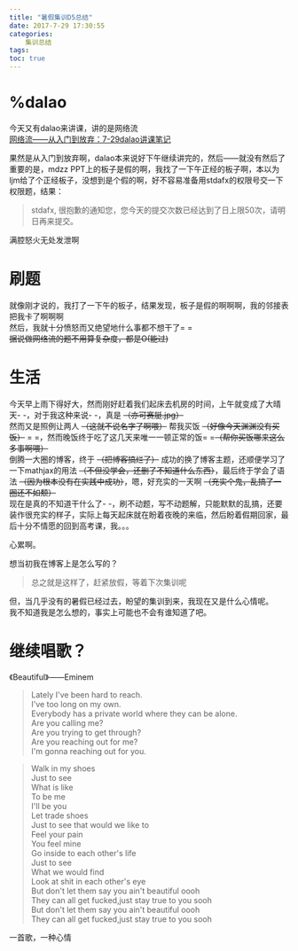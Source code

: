 ```yaml
---
title: "暑假集训D5总结"
date: 2017-7-29 17:30:55
categories:
	集训总结
tags:
toc: true
---
```

# %dalao
今天又有dalao来讲课，讲的是网络流  
[网络流——从入门到放弃：7-29dalao讲课笔记](https://hzoi-mafia.github.io/2017/07/29/27/)  
<!--more-->
果然是从入门到放弃啊，dalao本来说好下午继续讲完的，然后——就没有然后了  
重要的是，mdzz PPT上的板子是假的啊，我找了一下午正经的板子啊，本以为ljm给了个正经板子，没想到是个假的啊，好不容易准备用stdafx的权限号交一下权限题，结果：  
>stdafx, 很抱歉的通知您，您今天的提交次数已经达到了日上限50次，请明日再来提交。

满腔怒火无处发泄啊
# 刷题
就像刚才说的，我打了一下午的板子，结果发现，板子是假的啊啊啊，我的邻接表把我卡了啊啊啊  
然后，我就十分愤怒而又绝望地什么事都不想干了= =  
~~据说做网络流的题不用算复杂度，都是O(能过)~~
# 生活
今天早上雨下得好大，然而刚好赶着我们起床去机房的时间，上午就变成了大晴天- -，对于我这种来说- -，真是 ~~（亦可赛艇.jpg）~~  
然而又是照例让两人 ~~（这就不说名字了啊喂）~~ 帮我买饭 ~~（好像今天渊渊没有买饭）~~ = =，然而晚饭终于吃了这几天来唯一一顿正常的饭= =~~（帮你买饭哪来这么多事啊喂）~~  
倒腾一大圈的博客，终于 ~~（把博客搞烂了）~~ 成功的换了博客主题，还顺便学习了一下mathjax的用法 ~~（不但没学会，还删了不知道什么东西）~~，最后终于学会了语法 ~~（因为根本没有在实践中成功）~~，嗯，好充实的一天啊 ~~（充实个鬼，乱搞了一圈还不如颓）~~  
现在是真的不知道干什么了- -，刷不动题，写不动题解，只能默默的乱搞，还要装作很充实的样子，实际上每天起床就在盼着夜晚的来临，然后盼着假期回家，最后十分不情愿的回到高考课，我。。。  

心累啊。  

想当初我在博客上是怎么写的？  
>总之就是这样了，赶紧放假，等着下次集训呢

但，当几乎没有的暑假已经过去，盼望的集训到来，我现在又是什么心情呢。  
我不知道我是怎么想的，事实上可能也不会有谁知道了吧。
# 继续唱歌？
《Beautiful》——Eminem
>Lately I've been hard to reach.  
I've too long on my own.  
Everybody has a private world where they can be alone.  
Are you calling me?  
Are you trying to get through?  
Are you reaching out for me?  
I'm gonna reaching out for you.  

>Walk in my shoes  
Just to see  
What is like  
To be me  
I'll be you  
Let trade shoes  
Just to see that would we like to  
Feel your pain  
You feel mine  
Go inside to each other's life  
Just to see  
What we would find  
Look at shit in each other's eye  
But don't let them say you ain't beautiful oooh  
They can all get fucked,just stay true to you sooh  
But don't let them say you ain't beautiful oooh  
They can all get fucked,just stay true to you sooh  


一首歌，一种心情